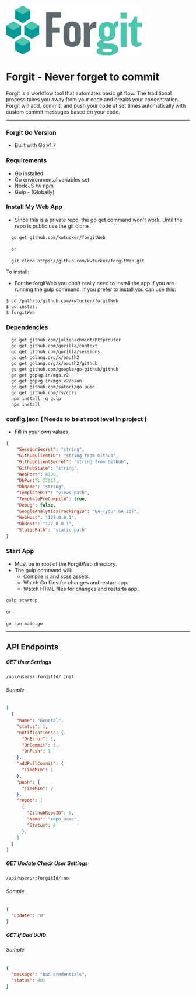 ![forgit logo](/forgit_md_logo.png)

# Forgit - Never forget to commit
Forgit is a workflow tool that automates basic git flow. The traditional process takes you away from your code and breaks your concentration. Forgit will add, commit, and push your code at set times automatically with custom commit messages based on your code.
***

### Forgit Go Version
* Built with Go v1.7

### Requirements
* Go installed
* Go environmental variables set
* NodeJS /w npm
* Gulp - (Globally)

### Install My Web App
- Since this is a private repo, the go get command won't work. Until the repo is public use the git clone.
```
  go get github.com/kwtucker/forgitWeb

  or

  git clone https://github.com/kwtucker/forgitWeb.git
```

To install:
- For the forgitWeb you don't really need to install the app if you are running the gulp command. If you prefer to install you can use this:
```
$ cd /path/to/github.com/kwtucker/forgitWeb
$ go install
$ forgitWeb
```

### Dependencies
```
  go get github.com/julienschmidt/httprouter
  go get github.com/gorilla/context
  go get github.com/gorilla/sessions
  go get golang.org/x/oauth2
  go get golang.org/x/oauth2/github
  go get github.com/google/go-github/github
  go get gopkg.in/mgo.v2
  go get gopkg.in/mgo.v2/bson
  go get github.com/satori/go.uuid
  go get github.com/rs/cors
  npm install -g gulp
  npm install
```

### config.json ( Needs to be at root level in project )  
  * Fill in your own values
```json
{
    "SessionSecret": "string",
    "GithubClientID": "string from Github",
    "GithubClientSecret": "string from Github",
    "GithubState": "string",
    "WebPort": 8100,
    "DbPort": 27017,
    "DbName": "string",
    "TemplateDir": "views path",
    "TemplatePreCompile": true,
    "Debug": false,
    "GoogleAnalyticsTrackingID": "UA-(your GA id)",
    "WebHost": "127.0.0.1",
    "DbHost": "127.0.0.1",
    "StaticPath": "static path"
}
```

### Start App
- Must be in root of the ForgitWeb directory.
- The gulp command will:
  - Compile js and scss assets.
  - Watch Go files for changes and restart app.
  - Watch HTML files for changes and restarts app.

```
gulp startup

or

go run main.go

```

___

## API Endpoints

##### GET User Settings
```
/api/users/:forgitId/:init
```
###### Sample
```json
[
  {
    "name": "General",
    "status": 1,
    "notifications": {
      "OnError": 1,
      "OnCommit": 1,
      "OnPush": 1
    },
    "addPullCommit": {
      "TimeMin": 1
    },
    "push": {
      "TimeMin": 2
    },
    "repos": [
      {
        "GithubRepoID": 0,
        "Name": "repo_name",
        "Status": 0
      },
    ]
  }
]
```

##### GET Update Check User Settings

```
/api/users/:forgitId/:no
```

###### Sample
```json
{
  "update": "0"
}
```

##### GET If Bad UUID

###### Sample
```json
{
  "message": "bad credentials",
  "status": 401
}
```
